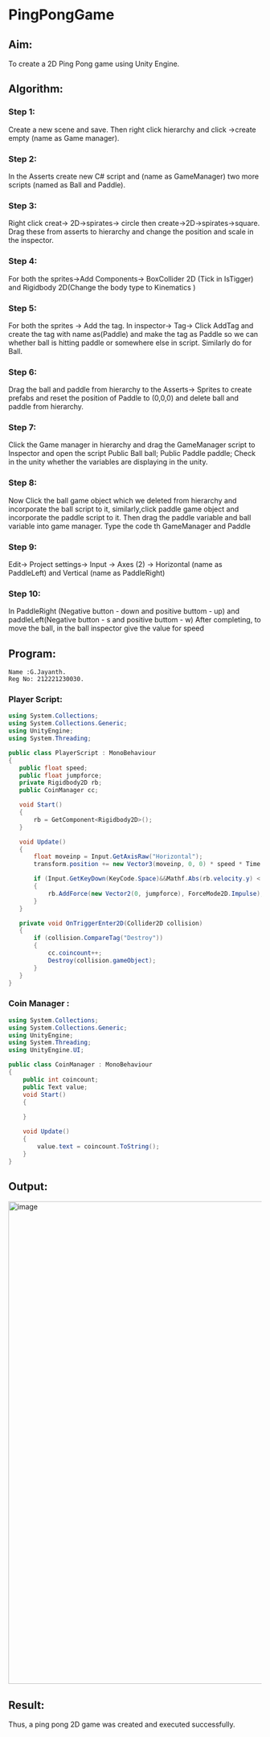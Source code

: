 # PingPongGame
## Aim:
To create a 2D Ping Pong game using Unity Engine.


## Algorithm:
### Step 1:
Create a new scene and save. Then right click hierarchy and click ->create empty (name as Game manager).
### Step 2:
In the Asserts create new C# script and (name as GameManager) two more scripts (named as Ball and Paddle).
### Step 3:
Right click creat-> 2D->spirates-> circle then create->2D->spirates->square. Drag these from asserts to hierarchy and change the position and scale in the inspector.
### Step 4:
For both the sprites->Add Components-> BoxCollider 2D (Tick in IsTigger) and Rigidbody 2D(Change the body type to Kinematics )
### Step 5:
For both the sprites -> Add the tag. In inspector-> Tag-> Click AddTag and create the tag with name as(Paddle) and make the tag as Paddle so we can whether ball is hitting paddle or somewhere else in script. Similarly do for Ball.
### Step 6:
Drag the ball and paddle from hierarchy to the Asserts-> Sprites to create prefabs and reset the position of Paddle to (0,0,0) and delete ball and paddle from hierarchy.
### Step 7:
Click the Game manager in hierarchy and drag the GameManager script to Inspector and open the script
Public Ball ball;
Public Paddle paddle;
Check in the unity whether the variables are displaying in the unity.
### Step 8:
Now Click the ball game object which we deleted from hierarchy and incorporate the ball script to it, similarly,click paddle game object and incorporate the paddle script to it. Then drag the paddle variable and ball variable into game manager.
Type the code th GameManager and Paddle
### Step 9:
Edit-> Project settings-> Input -> Axes (2) -> Horizontal (name as PaddleLeft) and Vertical (name as PaddleRight)
### Step 10:
In PaddleRight (Negative button - down and positive buttom - up) and paddleLeft(Negative button - s and positive buttom - w)
 After completing, to move the ball, in the ball inspector give the value for speed
 
 ## Program:
 ```
Name :G.Jayanth.
Reg No: 212221230030.

 ```
 ### Player Script:
 ```c#
using System.Collections;
using System.Collections.Generic;
using UnityEngine;
using System.Threading;

public class PlayerScript : MonoBehaviour
{
    public float speed;
    public float jumpforce;
    private Rigidbody2D rb;
    public CoinManager cc;

    void Start()
    {
        rb = GetComponent<Rigidbody2D>();
    }

    void Update()
    {
        float moveinp = Input.GetAxisRaw("Horizontal");
        transform.position += new Vector3(moveinp, 0, 0) * speed * Time.deltaTime;

        if (Input.GetKeyDown(KeyCode.Space)&&Mathf.Abs(rb.velocity.y) < 0.001f)
        {
            rb.AddForce(new Vector2(0, jumpforce), ForceMode2D.Impulse);
        }
    }

    private void OnTriggerEnter2D(Collider2D collision)
    {
        if (collision.CompareTag("Destroy"))
        {
            cc.coincount++;
            Destroy(collision.gameObject);
        }
    }
}

```
### Coin Manager :
```c#
using System.Collections;
using System.Collections.Generic;
using UnityEngine;
using System.Threading;
using UnityEngine.UI;

public class CoinManager : MonoBehaviour
{
    public int coincount;
    public Text value;
    void Start()
    {
        
    }

    void Update()
    {
        value.text = coincount.ToString();
    }
}

```
 ## Output:
 
<img width="960" alt="image" src="https://github.com/JayanthYadav123/PingPongGame/assets/94836154/8c291aca-cb46-4659-a64f-3ba3224b178a">

 ## Result:
 Thus, a ping pong 2D game was created and executed successfully.


